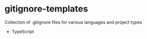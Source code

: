 # gitignore-templates
Collection of .gitignore files for various languages and project types

+ TypeScript